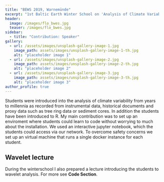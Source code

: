 ```yaml
---
title: "BEWS 2019, Warnemünde"
excerpt: "1st Baltic Earth Winter School on 'Analysis of Climate Variability'"
header:
  image: /images/flo_bwes.jpg
  teaser: /images/flo_bwes.jpg
sidebar:
  - title: "Contribution: Speaker"
gallery:
  - url: /assets/images/unsplash-gallery-image-1.jpg
    image_path: assets/images/unsplash-gallery-image-1-th.jpg
    alt: "placeholder image 1"
  - url: /assets/images/unsplash-gallery-image-2.jpg
    image_path: assets/images/unsplash-gallery-image-2-th.jpg
    alt: "placeholder image 2"
  - url: /assets/images/unsplash-gallery-image-3.jpg
    image_path: assets/images/unsplash-gallery-image-3-th.jpg
    alt: "placeholder image 3"
author_profile: true
---
```


Students were introduced into the analysis of climate variability from years to millennia as recorded from instrumental data, historical documents and proxy data such as tree ring data or sediment cores. In addition the students have been introduced to R. My main contribution was to set up an enviroment where students could learn to code without worrying to much about the installation. We used an interactive jupyter notebook, which the students could access via our network. To overcome safety concerns we set up an virtual machine that runs a single docker instance for each student. 

## Wavelet lecture

During the winterschool I also prepared a lecture introducing the students to wavelet analysis. For more see __Code Section__.

